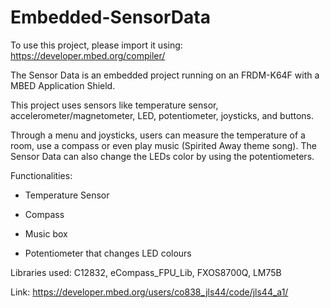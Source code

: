 # Embedded-SensorData

To use this project, please import it using: https://developer.mbed.org/compiler/

The Sensor Data is an embedded project running on an FRDM-K64F with a MBED Application Shield.

This project uses sensors like temperature sensor, accelerometer/magnetometer, LED, potentiometer, joysticks, and buttons.

Through a menu and joysticks, users can measure the temperature of a room, use a compass or even play music (Spirited Away theme song). The Sensor Data can also change the LEDs color by using the potentiometers.

Functionalities:

- Temperature Sensor

- Compass

- Music box

- Potentiometer that changes LED colours

Libraries used: C12832, eCompass_FPU_Lib, FXOS8700Q, LM75B

Link:
https://developer.mbed.org/users/co838_jls44/code/jls44_a1/